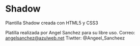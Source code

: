 Shadow
======

Plantilla Shadow creada con HTML5 y CSS3

Platilla realizada por Angel Sanchez para su libre uso.
Correo: angelsanchez@azulweb.net
Tiwtter: @Angeel_Sancheez
